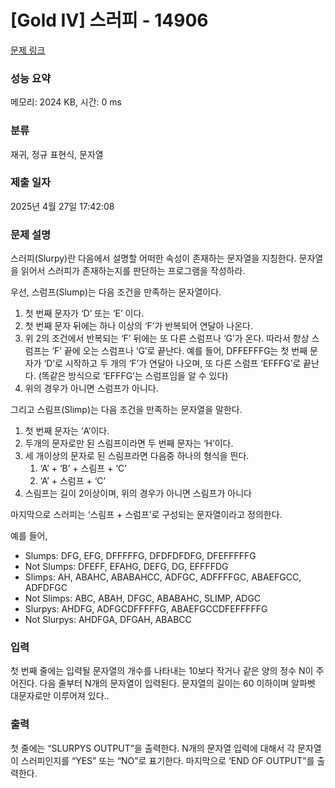 # [Gold IV] 스러피 - 14906 

[문제 링크](https://www.acmicpc.net/problem/14906) 

### 성능 요약

메모리: 2024 KB, 시간: 0 ms

### 분류

재귀, 정규 표현식, 문자열

### 제출 일자

2025년 4월 27일 17:42:08

### 문제 설명

<p>스러피(Slurpy)란 다음에서 설명할 어떠한 속성이 존재하는 문자열을 지칭한다. 문자열을 읽어서 스러피가 존재하는지를 판단하는 프로그램을 작성하라.</p>

<p>우선, 스럼프(Slump)는 다음 조건을 만족하는 문자열이다.</p>

<ol>
	<li>첫 번째 문자가 ‘D’ 또는 ‘E’ 이다.</li>
	<li>첫 번째 문자 뒤에는 하나 이상의 ‘F’가 반복되어 연달아 나온다.</li>
	<li>위 2의 조건에서 반복되는 ‘F’ 뒤에는 또 다른 스럼프나 ‘G’가 온다. 따라서 항상 스럼프는 ‘F’ 끝에 오는 스럼프나 ‘G’로 끝난다. 예를 들어, DFFEFFFG는 첫 번째 문자가 ‘D’로 시작하고 두 개의 ‘F’가 연달아 나오며, 또 다른 스럼프 ‘EFFFG’로 끝난다. (똑같은 방식으로 ‘EFFFG’는 스럼프임을 알 수 있다)</li>
	<li>위의 경우가 아니면 스럼프가 아니다.</li>
</ol>

<p>그리고 스림프(Slimp)는 다음 조건을 만족하는 문자열을 말한다.</p>

<ol>
	<li>첫 번째 문자는 ‘A’이다.</li>
	<li>두개의 문자로만 된 스림프이라면 두 번째 문자는 ‘H’이다.</li>
	<li>세 개이상의 문자로 된 스림프라면 다음중 하나의 형식을 띈다.
	<ol>
		<li>‘A’ + ‘B’ + 스림프 + ‘C’</li>
		<li>‘A’ + 스럼프 + ‘C’</li>
	</ol>
	</li>
	<li>스림프는 길이 2이상이며, 위의 경우가 아니면 스림프가 아니다</li>
</ol>

<p>마지막으로 스러피는 ‘스림프 + 스럼프’로 구성되는 문자열이라고 정의한다.</p>

<p>예를 들어,</p>

<ul>
	<li>Slumps: DFG, EFG, DFFFFFG, DFDFDFDFG, DFEFFFFFG</li>
	<li>Not Slumps: DFEFF, EFAHG, DEFG, DG, EFFFFDG</li>
	<li>Slimps: AH, ABAHC, ABABAHCC, ADFGC, ADFFFFGC, ABAEFGCC, ADFDFGC</li>
	<li>Not Slimps: ABC, ABAH, DFGC, ABABAHC, SLIMP, ADGC</li>
	<li>Slurpys: AHDFG, ADFGCDFFFFFG, ABAEFGCCDFEFFFFFG</li>
	<li>Not Slurpys: AHDFGA, DFGAH, ABABCC</li>
</ul>

### 입력 

 <p>첫 번째 줄에는 입력될 문자열의 개수를 나타내는 10보다 작거나 같은 양의 정수 N이 주어진다. 다음 줄부터 N개의 문자열이 입력된다. 문자열의 길이는 60 이하이며 알파벳 대문자로만 이루어져 있다..</p>

### 출력 

 <p>첫 줄에는 “SLURPYS OUTPUT”을 출력한다. N개의 문자열 입력에 대해서 각 문자열이 스러피인지를 “YES” 또는 “NO”로 표기한다. 마지막으로 ‘END OF OUTPUT”를 출력한다.</p>

